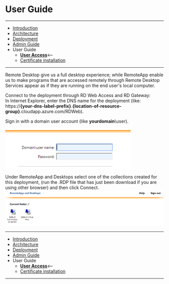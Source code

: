 # User Guide
---
* [Introduction](/README.md)
* [Architecture](./ArchitectureDiagram.md)
* [Deployment](./Deployment-basic.md)
* [Admin Guide](./RemoteDesktopRemoteApp.md)
* User Guide
    * **[User Access](./UserAccess.md)**<--
    * [Certificate installation](./UserAccessWebCert.md)
---
Remote Desktop give us a full desktop experience; while RemoteApp enable us to make programs that are accessed remotely through Remote Desktop Services appear as if they are running on the end user's local computer.

Connect to the deployment through RD Web Access and RD Gateway:  
In Internet Explorer, enter the DNS name for the deployment (like: https://**{your-dns-label-prefix}**.**{location-of-resource-group}**.cloudapp.azure.com/RDWeb).  

Sign in with a domain user account (like **yourdomain**\user). 

![Insert Domain user Credentials](./images/CredentialsRDWeb.png)  
  
Under RemoteApp and Desktops select one of the collections created for this deployment, (run the .RDP file that has just been download if you are using other browser) and then click Connect.  
![Select Collection](./images/Collections.png) 

---
* [Introduction](/README.md)
* [Architecture](./ArchitectureDiagram.md)
* [Deployment](./Deployment-basic.md)
* [Admin Guide](./RemoteDesktopRemoteApp.md)
* User Guide
    * **[User Access](./UserAccess.md)**<--
    * [Certificate installation](./UserAccessWebCert.md)
---

